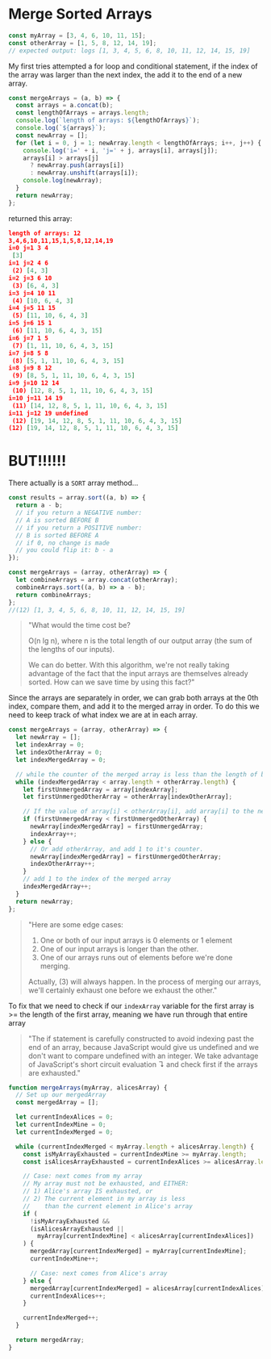 # Merge Sorted Arrays

```js
const myArray = [3, 4, 6, 10, 11, 15];
const otherArray = [1, 5, 8, 12, 14, 19];
// expected output: logs [1, 3, 4, 5, 6, 8, 10, 11, 12, 14, 15, 19]
```

My first tries attempted a for loop and conditional statement, if the index of the array was larger than the next index, the add it to the end of a new array.

```js
const mergeArrays = (a, b) => {
  const arrays = a.concat(b);
  const lengthOfArrays = arrays.length;
  console.log(`length of arrays: ${lengthOfArrays}`);
  console.log(`${arrays}`);
  const newArray = [];
  for (let i = 0, j = 1; newArray.length < lengthOfArrays; i++, j++) {
    console.log('i=' + i, 'j=' + j, arrays[i], arrays[j]);
    arrays[i] > arrays[j]
      ? newArray.push(arrays[i])
      : newArray.unshift(arrays[i]);
    console.log(newArray);
  }
  return newArray;
};
```

returned this array:

```json
length of arrays: 12
3,4,6,10,11,15,1,5,8,12,14,19
i=0 j=1 3 4
 [3]
i=1 j=2 4 6
 (2) [4, 3]
i=2 j=3 6 10
 (3) [6, 4, 3]
i=3 j=4 10 11
 (4) [10, 6, 4, 3]
i=4 j=5 11 15
 (5) [11, 10, 6, 4, 3]
i=5 j=6 15 1
 (6) [11, 10, 6, 4, 3, 15]
i=6 j=7 1 5
 (7) [1, 11, 10, 6, 4, 3, 15]
i=7 j=8 5 8
 (8) [5, 1, 11, 10, 6, 4, 3, 15]
i=8 j=9 8 12
 (9) [8, 5, 1, 11, 10, 6, 4, 3, 15]
i=9 j=10 12 14
 (10) [12, 8, 5, 1, 11, 10, 6, 4, 3, 15]
i=10 j=11 14 19
 (11) [14, 12, 8, 5, 1, 11, 10, 6, 4, 3, 15]
i=11 j=12 19 undefined
 (12) [19, 14, 12, 8, 5, 1, 11, 10, 6, 4, 3, 15]
(12) [19, 14, 12, 8, 5, 1, 11, 10, 6, 4, 3, 15]
```

# BUT!!!!!!

There actually is a `SORT` array method...

```js
const results = array.sort((a, b) => {
  return a - b;
  // if you return a NEGATIVE number:
  // A is sorted BEFORE B
  // if you return a POSITIVE number:
  // B is sorted BEFORE A
  // if 0, no change is made
  // you could flip it: b - a
});
```

```js
const mergeArrays = (array, otherArray) => {
  let combineArrays = array.concat(otherArray);
  combineArrays.sort((a, b) => a - b);
  return combineArrays;
};
//(12) [1, 3, 4, 5, 6, 8, 10, 11, 12, 14, 15, 19]
```

> "What would the time cost be?
>
> O(n lg n), where n is the total length of our output array (the sum of the lengths of our inputs).
>
> We can do better. With this algorithm, we're not really taking advantage of the fact that the input arrays are themselves already sorted. How can we save time by using this fact?"

Since the arrays are separately in order, we can grab both arrays at the 0th index, compare them, and add it to the merged array in order. To do this we need to keep track of what index we are at in each array.

```js
const mergeArrays = (array, otherArray) => {
  let newArray = [];
  let indexArray = 0;
  let indexOtherArray = 0;
  let indexMergedArray = 0;

  // while the counter of the merged array is less than the length of both arrays combined, do this...
  while (indexMergedArray < array.length + otherArray.length) {
    let firstUnmergedArray = array[indexArray];
    let firstUnmergedOtherArray = otherArray[indexOtherArray];

    // If the value of array[i] < otherArray[i], add array[i] to the new merged array, then add 1 to the counter of the first array.
    if (firstUnmergedArray < firstUnmergedOtherArray) {
      newArray[indexMergedArray] = firstUnmergedArray;
      indexArray++;
    } else {
      // Or add otherArray, and add 1 to it's counter.
      newArray[indexMergedArray] = firstUnmergedOtherArray;
      indexOtherArray++;
    }
    // add 1 to the index of the merged array
    indexMergedArray++;
  }
  return newArray;
};
```

> "Here are some edge cases:
>
> 1. One or both of our input arrays is 0 elements or 1 element
> 2. One of our input arrays is longer than the other.
> 3. One of our arrays runs out of elements before we're done merging.
>
> Actually, (3) will always happen. In the process of merging our arrays, we'll certainly exhaust one before we exhaust the other."

To fix that we need to check if our `indexArray` variable for the first array is >= the length of the first array, meaning we have run through that entire array

> "The if statement is carefully constructed to avoid indexing past the end of an array, because JavaScript would give us undefined and we don't want to compare undefined with an integer. We take advantage of JavaScript's short circuit evaluation ↴ and check first if the arrays are exhausted."

```js
function mergeArrays(myArray, alicesArray) {
  // Set up our mergedArray
  const mergedArray = [];

  let currentIndexAlices = 0;
  let currentIndexMine = 0;
  let currentIndexMerged = 0;

  while (currentIndexMerged < myArray.length + alicesArray.length) {
    const isMyArrayExhausted = currentIndexMine >= myArray.length;
    const isAlicesArrayExhausted = currentIndexAlices >= alicesArray.length;

    // Case: next comes from my array
    // My array must not be exhausted, and EITHER:
    // 1) Alice's array IS exhausted, or
    // 2) The current element in my array is less
    //    than the current element in Alice's array
    if (
      !isMyArrayExhausted &&
      (isAlicesArrayExhausted ||
        myArray[currentIndexMine] < alicesArray[currentIndexAlices])
    ) {
      mergedArray[currentIndexMerged] = myArray[currentIndexMine];
      currentIndexMine++;

      // Case: next comes from Alice's array
    } else {
      mergedArray[currentIndexMerged] = alicesArray[currentIndexAlices];
      currentIndexAlices++;
    }

    currentIndexMerged++;
  }

  return mergedArray;
}
```
